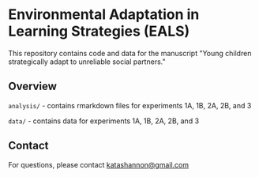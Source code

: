 # Environmental Adaptation in Learning Strategies (EALS)

This repository contains code and data for the manuscript "Young children strategically adapt to unreliable social partners."

## Overview

`analysis/`
	- contains rmarkdown files for experiments 1A, 1B, 2A, 2B, and 3

`data/`
	- contains data for experiments 1A, 1B, 2A, 2B, and 3

## Contact

For questions, please contact katashannon@gmail.com
